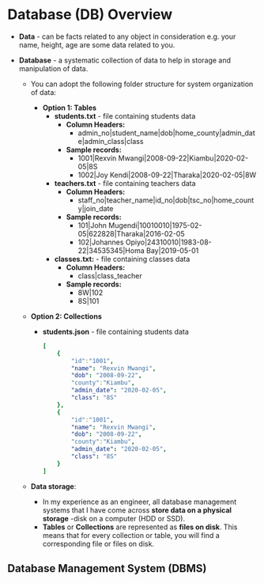 # Database (DB) Overview 

+ **Data** - can be facts related to any object in consideration e.g. your name, height, age are some data related to you. 

+ **Database** - a systematic collection of data to help in storage and manipulation of data. 
    + You can adopt the following folder structure for system organization of data:
        + **Option 1: Tables** 
            + **students.txt** - file containing students data
                + **Column Headers:**
                    + admin_no|student_name|dob|home_county|admin_date|admin_class|class
                + **Sample records:**
                    + 1001|Rexvin Mwangi|2008-09-22|Kiambu|2020-02-05|8S
                    + 1002|Joy Kendi|2008-09-22|Tharaka|2020-02-05|8W
            + **teachers.txt** - file containing teachers data
                + **Column Headers:**
                    + staff_no|teacher_name|id_no|dob|tsc_no|home_county|join_date
                + **Sample records:**
                    + 101|John Mugendi|10010010|1975-02-05|622828|Tharaka|2016-02-05
                    + 102|Johannes Opiyo|24310010|1983-08-22|34535345|Homa Bay|2019-05-01
            + **classes.txt:** - file containing classes data
                + **Column Headers:**
                    + class|class_teacher
                + **Sample records:**
                    + 8W|102
                    + 8S|101
            
    + **Option 2: Collections**
        + **students.json** - file containing students data 

            ```yaml
            [
                {
                    "id":"1001",
                    "name": "Rexvin Mwangi",
                    "dob": "2008-09-22",
                    "county":"Kiambu",
                    "admin_date": "2020-02-05",
                    "class": "8S"
                },
                {
                    "id":"1001",
                    "name": "Rexvin Mwangi",
                    "dob": "2008-09-22",
                    "county":"Kiambu",
                    "admin_date": "2020-02-05",
                    "class": "8S"
                }
            ]

    + **Data storage**:
        + In my experience as an engineer, all database management systems that I have come across **store data on a physical storage** -disk on a computer (HDD or SSD). 
        + **Tables** or **Collections** are represented as **files on disk**. This means that for every collection or table, you will find a corresponding file or files on disk. 
    
    
## Database Management System (DBMS)


